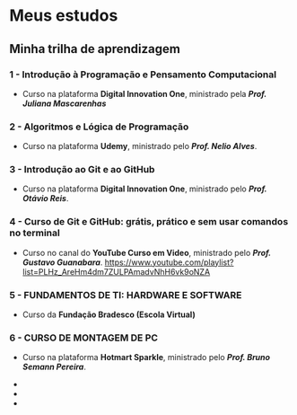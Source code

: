 # Meus estudos

## Minha trilha de aprendizagem

### 1 - Introdução à Programação e Pensamento Computacional

- Curso na plataforma __Digital Innovation One__, ministrado pela *__Prof. Juliana Mascarenhas__*

### 2 - Algoritmos e Lógica de Programação

- Curso na plataforma __Udemy__, ministrado pelo *__Prof. Nelio Alves__*.

### 3 - Introdução ao Git e ao GitHub

- Curso na plataforma __Digital Innovation One__, ministrado pelo *__Prof. Otávio Reis__*.

### 4 - Curso de Git e GitHub: grátis, prático e sem usar comandos no terminal

- Curso no canal do __YouTube Curso em Video__, ministrado pelo *__Prof. Gustavo Guanabara__*.
  https://www.youtube.com/playlist?list=PLHz_AreHm4dm7ZULPAmadvNhH6vk9oNZA

### 5 - FUNDAMENTOS DE TI: HARDWARE E SOFTWARE

- Curso da __Fundação Bradesco (Escola Virtual)__

### 6 - CURSO DE MONTAGEM DE PC

- Curso na plataforma __Hotmart Sparkle__, ministrado pelo __*Prof. Bruno Semann Pereira*__.

- 

- 

- 
